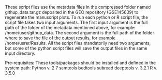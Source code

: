 These script files use the metadata files in the compressed folder named githup_data.tar.gz deposited in the GEO repository (GSE145639) to regenerate the manuscript plots. To run 
each python or R script file, the script file takes two input arguments. The first input argument is the full path of the folder of the metadata mentioned above, for example: 
/home/user/githup_data. The second argument is the full path of the folder where to save the file of the output results, for example /home/usrer/Results.  All the script files 
mandatorily need two arguments, but some of the python script files will save the output files in the same input directory.  

Pre-requisites:
These tools/packages should be installed and defined in the system path:
Python v. 2.7
samtools
bedtools
subread
deeptools v. 3.2.1
R v. 3.5.0

